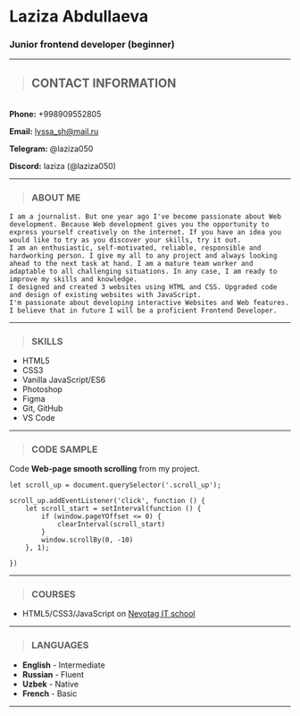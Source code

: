 # Laziza Abdullaeva
### **Junior frontend developer (beginner)**
_______________________________________________________________
>## CONTACT INFORMATION
\
**Phone:** +998909552805

**Email:** lyssa_sh@mail.ru

**Telegram:** @laziza050

**Discord:** laziza (@laziza050)

_________________________________________________________________
>### ABOUT ME


    I am a journalist. But one year ago I've become passionate about Web development. Because Web development gives you the opportunity to express yourself creatively on the internet. If you have an idea you would like to try as you discover your skills, try it out.
    I am an enthusiastic, self-motivated, reliable, responsible and hardworking person. I give my all to any project and always looking ahead to the next task at hand. I am a mature team worker and adaptable to all challenging situations. In any case, I am ready to improve my skills and knowledge.
    I designed and created 3 websites using HTML and CSS. Upgraded code and design of existing websites with JavaScript.
    I'm passionate about developing interactive Websites and Web features. I believe that in future I will be a proficient Frontend Developer.

______________________________________________________

>### SKILLS

* HTML5
* CSS3
* Vanilla JavaScript/ES6
* Photoshop
* Figma
* Git, GitHub
* VS Code
______________________________________________________

>### CODE SAMPLE

Code **Web-page smooth scrolling** from my project.

```
let scroll_up = document.querySelector('.scroll_up');

scroll_up.addEventListener('click', function () {
	let scroll_start = setInterval(function () {
		if (window.pageYOffset <= 0) {
			clearInterval(scroll_start)
		}
		window.scrollBy(0, -10)
	}, 1);

})
```
_________________________________________________________
> ### COURSES

* HTML5/CSS3/JavaScript on [Nevotag IT school](https://www.nevotag.uz/)

_________________________________________________________

>### LANGUAGES
* **English** - Intermediate
* **Russian** - Fluent
* **Uzbek** - Native
* **French** - Basic

_________________________________________________________